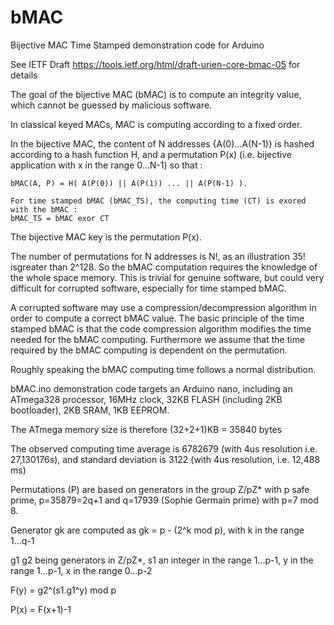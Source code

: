 # bMAC
Bijective MAC Time Stamped demonstration code for Arduino

See IETF Draft https://tools.ietf.org/html/draft-urien-core-bmac-05 for details
   
   The goal of the bijective MAC (bMAC) is to compute an integrity value, which cannot be guessed by malicious software. 
   
   In classical keyed MACs, MAC is computing according to a fixed order. 
   
   In the bijective MAC, the content of N addresses {A(0)...A(N-1)} is hashed according to a hash function H, and a permutation P(x) (i.e. bijective application with x in the range 0...N-1) so that : 
    
    bMAC(A, P) = H( A(P(0)) || A(P(1)) ... || A(P(N-1) ).
   
    For time stamped bMAC (bMAC_TS), the computing time (CT) is exored with the bMAC :
    bMAC_TS = bMAC exor CT
    
   The bijective MAC key is the permutation P(x). 
   
   The number of permutations for N addresses is N!, as an illustration 35! isgreater than 2^128. So the bMAC computation requires the knowledge of the whole space memory. This is trivial for genuine software, but could very difficult for corrupted software, especially for time stamped bMAC.
   
   A corrupted software may use a compression/decompression algorithm in order to compute a correct bMAC value. The basic principle of the time stamped bMAC is that the code compression algorithm modifies the time needed for the bMAC computing. Furthermore we assume that the time required by the bMAC computing is dependent on the permutation.
   
   Roughly speaking the bMAC computing time follows a normal distribution.
   
   bMAC.ino demonstration code targets an Arduino nano, including an ATmega328 processor, 16MHz clock, 32KB FLASH (including 2KB bootloader), 2KB SRAM, 1KB EEPROM. 
   
   The ATmega memory size is therefore (32+2+1)KB = 35840 bytes 
   
   The observed computing time average is 6782679 (with 4us resolution i.e. 27,130176s), and standard deviation is 3122 (with 4us resolution, i.e. 12,488 ms)
   
   Permutations (P) are based on generators in the group Z/pZ* with p safe prime, p=35879=2q+1 and q=17939 (Sophie Germain prime) with p=7 mod 8. 
   
   Generator gk are computed as gk = p - (2^k mod p), with k in the range 1...q-1
   
   g1 g2 being generators in Z/pZ*, s1 an integer in the range 1...p-1, y in the range 1...p-1, x in the range 0...p-2
   
   F(y) = g2^(s1.g1^y) mod p  
   
   P(x) = F(x+1)-1
   
   
   
   
   
   
   
  

